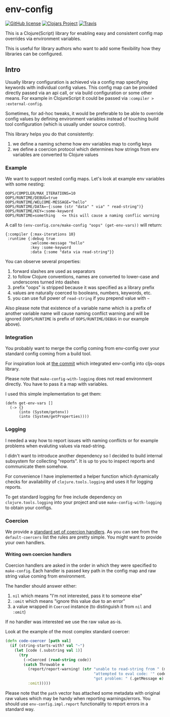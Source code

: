 # env-config

[![GitHub license](https://img.shields.io/github/license/binaryage/env-config.svg)](license.txt) 
[![Clojars Project](https://img.shields.io/clojars/v/binaryage/env-config.svg)](https://clojars.org/binaryage/env-config) 
[![Travis](https://img.shields.io/travis/binaryage/env-config.svg)](https://travis-ci.org/binaryage/env-config) 

This is a Clojure(Script) library for enabling easy and consistent config map overrides via environment variables.

This is useful for library authors who want to add some flexibility how they libraries can be configured.

## Intro

Usually library configuration is achieved via a config map specifying keywords with individual config values.
This config map can be provided directly passed via an api call, or via build configuration or some other means. 
For example in ClojureScript it could be passed via `:compiler > :external-config`.

Sometimes, for ad-hoc tweaks, it would be preferable to be able to override config values 
by defining environment variables instead of touching build tool configuration (which is usually under source control).

This library helps you do that consistently:

  1. we define a naming scheme how env variables map to config keys
  2. we define a coercion protocol which determines how strings from env variables are converted to Clojure values
  
### Example

We want to support nested config maps. Let's look at example env variables with some nesting:
 
    OOPS/COMPILER/MAX_ITERATIONS=10
    OOPS/RUNTIME/DEBUG=true
    OOPS/RUNTIME/WELCOME-MESSAGE="hello"
    OOPS/RUNTIME/DATA=~{:some (str "data" " via" " read-string")}
    OOPS/RUNTIME/KEY=:some-keyword
    OOPS/RUNTIME=something   <= this will cause a naming conflic warning
    
A call to `(env-config.core/make-config "oops" (get-env-vars))` will return:
 
    {:compiler {:max-iterations 10}
     :runtime {:debug true
               :welcome-message "hello"
               :key :some-keyword
               :data {:some "data via read-string"}}

You can observe several properties:

  1. forward slashes are used as separators
  2. to follow Clojure conventions, names are converted to lower-case and underscores turned into dashes
  2. prefix "oops" is stripped because it was specified as a library prefix
  3. values are naturally coerced to booleans, numbers, keywords, etc.
  4. you can use full power of `read-string` if you prepend value with `~`

Also please note that existence of a variable name which is a prefix of another variable name will cause
naming conflict warning and will be ignored (`OOPS/RUNTIME` is prefix of `OOPS/RUNTIME/DEBUG` in our example above).

### Integration

You probably want to merge the config coming from env-config over your standard config coming from a build tool.

For inspiration look at [the commit](https://github.com/binaryage/cljs-oops/commit/1a2a1794f59e47710b5c9e025a420ed25db4d4ed) 
which integrated env-config into cljs-oops library.

Please note that `make-config-with-logging` does not read environment directly. You have to pass it a map with variables.

I used this simple implementation to get them:
```
(defn get-env-vars []
  (-> {}
      (into (System/getenv))
      (into (System/getProperties))))
```

### Logging

I needed a way how to report issues with naming conflicts or for example problems when evaluting values via read-string.

I didn't want to introduce another dependency so I decided to build internal subsystem for collecting "reports". It is up
to you to inspect reports and communicate them somehow. 

For convenience I have implemented a helper function which dynamically checks for availability of `clojure.tools.logging`
 and uses it for logging reports. 
 
To get standard logging for free include dependency on `clojure.tools.logging` into your project and use `make-config-with-logging` 
to obtain your configs.

### Coercion

We provide a [standard set of coercion handlers](https://github.com/binaryage/env-config/blob/master/src/lib/env_config/impl/coercers.clj). 
As you can see from the `default-coercers` list the rules are pretty simple. You might want to provide your own handlers.
 
#### Writing own coercion handlers

Coercion handlers are asked in the order in which they were specified to `make-config`. 
Each handler is passed key path in the config map and raw string value coming from environment. 

The handler should answer either: 

  1. `nil` which means "I'm not interested, pass it to someone else"
  2. `:omit` which means "ignore this value due to an error"
  3. a value wrapped in `Coerced` instance (to distinguish it from `nil` and `:omit`)
  
If no handler was interested we use the raw value as-is.

Look at the example of the most complex standard coercer:

```clojure
(defn code-coercer [path val]
  (if (string-starts-with? val "~")
    (let [code (.substring val 1)]
      (try
        (->Coerced (read-string code))                                                                                        ; TODO: should we rather use edn/read-string here?
        (catch Throwable e
          (report/report-warning! (str "unable to read-string from " (make-var-description (meta path)) ", "
                                       "attempted to eval code: '" code "', "
                                       "got problem: " (.getMessage e) "."))
          :omit)))))
```

Please note that the `path` vector has attached some metadata with original raw values which may be handy when 
reporting warnings/errors. You should use `env-config.impl.report` functionality to report errors in a standard way.
